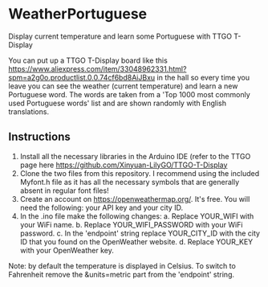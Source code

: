 # WeatherPortuguese
Display current temperature and learn some Portuguese with TTGO T-Display 

You can put up a TTGO T-Display board like this https://www.aliexpress.com/item/33048962331.html?spm=a2g0o.productlist.0.0.74cf6bd8AiJBxu in the hall so every time you leave you can see the weather (current temperature) and learn a new Portuguese word. 
The words are taken from a 'Top 1000 most commonly used Portuguese words' list and are shown randomly with English translations. 

## Instructions

1. Install all the necessary libraries in the Arduino IDE (refer to the TTGO page here https://github.com/Xinyuan-LilyGO/TTGO-T-Display
2. Clone the two files from this repository. I recommend using the included Myfont.h file as it has all the necessary symbols that are generally absent in regular font files!
3. Create an account on https://openweathermap.org/. It's free. You will need the following: your API key and your city ID. 
4. In the .ino file make the following changes: 
a. Replace YOUR_WIFI with your WiFi name.
b. Replace YOUR_WIFI_PASSWORD with your WiFi password.
c. In the 'endpoint' string replace YOUR_CITY_ID with the city ID that you found on the OpenWeather website. 
d. Replace YOUR_KEY with your OpenWeather key. 

Note: by default the temperature is displayed in Celsius. To switch to Fahrenheit remove the &units=metric part from the 'endpoint' string. 


